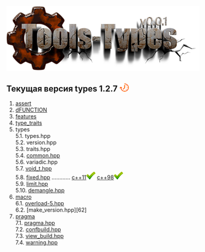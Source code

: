 ﻿[![logo](logo.png)](../README.md "for users")  

[P]: icons/progress.png
[V]: icons/success.png
[X]: icons/failed.png
[D]: icons/danger.png
[E]: icons/empty.png
[N]: icons/na.png

[M]: #main "проект tools-types"  
[MINGW]:  #mingw-new.md "поддержка компиляторов mingw"  
[VS-NEW]: #msvc-new.md  "поддержка новых компиляторов msvc"  
[VS-OLD]: #msvc-old.md  "поддержка старых компиляторов msvc"  


Текущая версия types 1.2.7 [![P]][M]  
------
1. [assert][01]  
2. [dFUNCTION][02]  
3. [features][03]  
4. [type_traits][04]  
5. types  
    5.1. types.hpp  
    5.2. version.hpp  
    5.3. traits.hpp  
    5.4. [common.hpp][51]  
    5.6. variadic.hpp  
    5.7. [void_t.hpp][57]  
    5.8. [fixed.hpp][58] ............ [c++11][58-11][![V]][58-11]  [c++98][58-98][![V]][58-11]  
    5.9. [limit.hpp][59]  
    5.10. [demangle.hpp][510]  
6. [macro][06]  
    6.1. [overload-5.hpp][61]  
    6.2. [make_version.hpp][62]  
7. [pragma][07]  
    7.1. [pragma.hpp][71]  
    7.2. [confbuild.hpp][72]  
    7.3. [view_build.hpp][73]  
    7.4. [warning.hpp][74]  


[01]: cpp/assert.md           "улучшенный assert"  
[02]: cpp/dfunction.md        "макрос dFUNCTION раскрывается в текст, хранящий имя и сигнатуру функции, где он был использован"  
[03]: cpp/features.md         "здесь выявляются возможности компилятора"  
[04]: cpp/type_traits.md      "подключает type_traits"  
[51]: cpp/types/common.md     "сборник мета-алгоритмов общего назначения"  
[57]: cpp/types/void_t.md     "идиома std::void_t: sfinae-конструкция"  

[58]: cpp/types/fixed.md      "типы фиксированного размера"  
[58-98]: cpp/types/fixed/fixed-cpp98.md  "типы фиксированного размера: для старых компилторов, которые не поддерживают с++11"  
[58-11]: cpp/types/fixed/fixed-cpp11.md  "типы фиксированного размера: для компилторов в с поддержкой с++11"  

[59]: cpp/types/limit.md      "определяет макс/мин значения различных целочисленных типов"  
[510]: cpp/types/demangle.md  "преобразует результат typeid(T).name() в человеко-читабельный вид"  

[06]: cpp/macro.md                  "магия препроцессора"  
[61]: cpp/macro/kit-5.md/#overload  "перегрузка макросов"  
[61]: cpp/macro/make_version.md     "версия продукта"  

[07]: cpp/pragma.md                 "работа с прагмами"  
[71]: cpp/pragma.md/#pragma         "служебные подавляторы предупреждений для библиотки tools"
[72]: cpp/pragma.md/#confbuild      "определяет дефайны препроцессора, связанные с конфигурацией сборки"
[73]: cpp/pragma.md/#view_build     "печатает в лог компиляции название, версию, и конфигурации цели сборки"
[74]: cpp/pragma.md/#warning        "кросс-платформенный подавлятор предупреждений"




